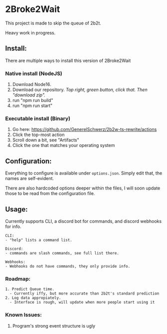 # 2Broke2Wait

This project is made to skip the queue of 2b2t.

Heavy work in progress.

## Install:

There are multiple ways to install this version of 2Broke2Wait

### Native install (NodeJS)

1. Download Node16.
2. Download our repository. _Top right, green button, click that. Then "download zip"._
3. run "npm run build"
4. run "npm run start"

### Executable install (Binary)

1. Go here: https://github.com/GenerelSchwerz/2b2w-ts-rewrite/actions
2. Click the top-most action
3. Scroll down a bit, see "Artifacts"
4. Click the one that matches your operating system


## Configuration:

Everything to configure is available under `options.json`.
Simply edit that, the names are self-evident.

There are also hardcoded options deeper within the files, I will soon update those to be read from the configuration file.

## Usage:

Currently supports CLI, a discord bot for commands, and discord webhooks for info.

    CLI:
    - "help" lists a command list.

    Discord:
    - commands are slash commands, see full list there.

    Webhooks:
    - Webhooks do not have commands, they only provide info.

### Roadmap:

    1. Predict Queue time.
      - Currently iffy, but more accurate than 2b2t's standard prediction
    2. Log data appropiately.
      - Interface is rough, will update when more people start using it

### Known Issues:

1. Program's strong event structure is ugly
